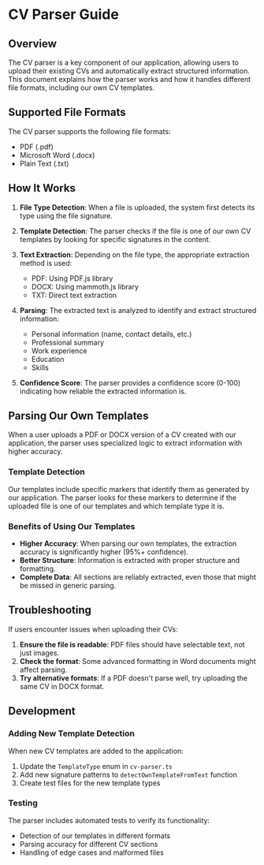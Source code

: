 # CV Parser Guide

## Overview

The CV parser is a key component of our application, allowing users to upload their existing CVs and automatically extract structured information. This document explains how the parser works and how it handles different file formats, including our own CV templates.

## Supported File Formats

The CV parser supports the following file formats:

- PDF (.pdf)
- Microsoft Word (.docx)
- Plain Text (.txt)

## How It Works

1. **File Type Detection**: When a file is uploaded, the system first detects its type using the file signature.

2. **Template Detection**: The parser checks if the file is one of our own CV templates by looking for specific signatures in the content.

3. **Text Extraction**: Depending on the file type, the appropriate extraction method is used:
   - PDF: Using PDF.js library
   - DOCX: Using mammoth.js library
   - TXT: Direct text extraction

4. **Parsing**: The extracted text is analyzed to identify and extract structured information:
   - Personal information (name, contact details, etc.)
   - Professional summary
   - Work experience
   - Education
   - Skills

5. **Confidence Score**: The parser provides a confidence score (0-100) indicating how reliable the extracted information is.

## Parsing Our Own Templates

When a user uploads a PDF or DOCX version of a CV created with our application, the parser uses specialized logic to extract information with higher accuracy.

### Template Detection

Our templates include specific markers that identify them as generated by our application. The parser looks for these markers to determine if the uploaded file is one of our templates and which template type it is.

### Benefits of Using Our Templates

- **Higher Accuracy**: When parsing our own templates, the extraction accuracy is significantly higher (95%+ confidence).
- **Better Structure**: Information is extracted with proper structure and formatting.
- **Complete Data**: All sections are reliably extracted, even those that might be missed in generic parsing.

## Troubleshooting

If users encounter issues when uploading their CVs:

1. **Ensure the file is readable**: PDF files should have selectable text, not just images.
2. **Check the format**: Some advanced formatting in Word documents might affect parsing.
3. **Try alternative formats**: If a PDF doesn't parse well, try uploading the same CV in DOCX format.

## Development

### Adding New Template Detection

When new CV templates are added to the application:

1. Update the `TemplateType` enum in `cv-parser.ts`
2. Add new signature patterns to `detectOwnTemplateFromText` function
3. Create test files for the new template types

### Testing

The parser includes automated tests to verify its functionality:

- Detection of our templates in different formats
- Parsing accuracy for different CV sections
- Handling of edge cases and malformed files

